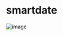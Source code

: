 # smartdate
![image](https://github.com/vickyqu115/smartdate/assets/101777355/e2077f6e-552f-4cb9-ae07-deb350c66d80)
